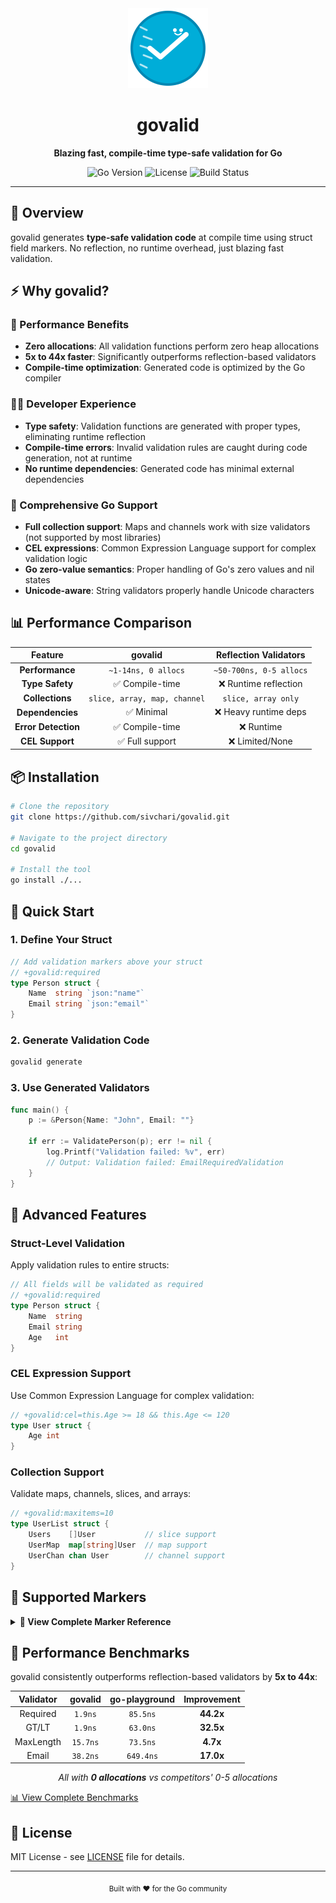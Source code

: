 <div align="center">
  <img src="assets/govalid-icon.svg" alt="govalid" width="128" height="128">
  <h1>govalid</h1>
  <p><strong>Blazing fast, compile-time type-safe validation for Go</strong></p>
  
  ![Go Version](https://img.shields.io/badge/Go-1.21+-blue.svg)
  ![License](https://img.shields.io/badge/license-MIT-green.svg)
  ![Build Status](https://img.shields.io/badge/build-passing-brightgreen.svg)
</div>

---

## 🚀 Overview

govalid generates **type-safe validation code** at compile time using struct field markers. No reflection, no runtime overhead, just blazing fast validation.

## ⚡ Why govalid?

### 🎯 Performance Benefits
- **Zero allocations**: All validation functions perform zero heap allocations
- **5x to 44x faster**: Significantly outperforms reflection-based validators
- **Compile-time optimization**: Generated code is optimized by the Go compiler

### 👨‍💻 Developer Experience
- **Type safety**: Validation functions are generated with proper types, eliminating runtime reflection
- **Compile-time errors**: Invalid validation rules are caught during code generation, not at runtime
- **No runtime dependencies**: Generated code has minimal external dependencies

### 🔧 Comprehensive Go Support
- **Full collection support**: Maps and channels work with size validators (not supported by most libraries)
- **CEL expressions**: Common Expression Language support for complex validation logic
- **Go zero-value semantics**: Proper handling of Go's zero values and nil states
- **Unicode-aware**: String validators properly handle Unicode characters

## 📊 Performance Comparison

<div align="center">

| Feature | govalid | Reflection Validators |
|:-------:|:-------:|:--------------------:|
| **Performance** | `~1-14ns, 0 allocs` | `~50-700ns, 0-5 allocs` |
| **Type Safety** | ✅ Compile-time | ❌ Runtime reflection |
| **Collections** | `slice, array, map, channel` | `slice, array only` |
| **Dependencies** | ✅ Minimal | ❌ Heavy runtime deps |
| **Error Detection** | ✅ Compile-time | ❌ Runtime |
| **CEL Support** | ✅ Full support | ❌ Limited/None |

</div>

## 📦 Installation

```bash
# Clone the repository
git clone https://github.com/sivchari/govalid.git

# Navigate to the project directory
cd govalid

# Install the tool
go install ./...
```

## 🎯 Quick Start

### 1. Define Your Struct
```go
// Add validation markers above your struct
// +govalid:required
type Person struct {
    Name  string `json:"name"`
    Email string `json:"email"`
}
```

### 2. Generate Validation Code
```bash
govalid generate
```

### 3. Use Generated Validators
```go
func main() {
    p := &Person{Name: "John", Email: ""}
    
    if err := ValidatePerson(p); err != nil {
        log.Printf("Validation failed: %v", err)
        // Output: Validation failed: EmailRequiredValidation
    }
}
```

## 🔧 Advanced Features

### Struct-Level Validation
Apply validation rules to entire structs:

```go
// All fields will be validated as required
// +govalid:required
type Person struct {
    Name  string
    Email string
    Age   int
}
```

### CEL Expression Support
Use Common Expression Language for complex validation:

```go
// +govalid:cel=this.Age >= 18 && this.Age <= 120
type User struct {
    Age int
}
```

### Collection Support
Validate maps, channels, slices, and arrays:

```go
// +govalid:maxitems=10
type UserList struct {
    Users    []User           // slice support
    UserMap  map[string]User  // map support  
    UserChan chan User        // channel support
}
```

## 📝 Supported Markers

<details>
<summary><strong>📖 View Complete Marker Reference</strong></summary>

For a complete reference of all supported markers, see [MARKERS.md](MARKERS.md).

**Core Validators:**
- `required` - Field must not be zero value
- `gt`, `gte`, `lt`, `lte` - Numeric comparisons
- `maxlength`, `minlength` - String length validation
- `maxitems`, `minitems` - Collection size validation
- `enum` - Enumeration validation
- `email`, `url`, `uuid` - Format validation

**Advanced:**
- `cel` - Common Expression Language support
- Struct-level markers
- Custom validation logic

</details>

## 🚀 Performance Benchmarks

govalid consistently outperforms reflection-based validators by **5x to 44x**:

<div align="center">

| Validator | govalid | go-playground | Improvement |
|:---------:|:-------:|:-------------:|:-----------:|
| Required | `1.9ns` | `85.5ns` | **44.2x** |
| GT/LT | `1.9ns` | `63.0ns` | **32.5x** |
| MaxLength | `15.7ns` | `73.5ns` | **4.7x** |
| Email | `38.2ns` | `649.4ns` | **17.0x** |

*All with **0 allocations** vs competitors' 0-5 allocations*

</div>

[📊 View Complete Benchmarks](test/benchmark/README.md)

## 📄 License

MIT License - see [LICENSE](LICENSE) file for details.

---

<div align="center">
  <sub>Built with ❤️ for the Go community</sub>
</div>
